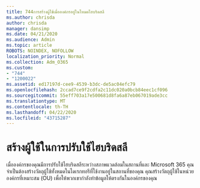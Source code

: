 ```yaml
---
title: 744การสร้างผู้ใช้เมื่อองค์กรอยู่ในโหมดไฮบริดสลี
ms.author: chrisda
author: chrisda
manager: dansimp
ms.date: 04/21/2020
ms.audience: Admin
ms.topic: article
ROBOTS: NOINDEX, NOFOLLOW
localization_priority: Normal
ms.collection: Adm_O365
ms.custom:
- "744"
- "1200022"
ms.assetid: ed17197d-cee9-4539-b3dc-de5ac04efc79
ms.openlocfilehash: 2ccad7ce9f2cdfa2c11dc020a0bcb84eec1cf096
ms.sourcegitcommit: 55eff703a17e500681d8fa6a87eb067019ade3cc
ms.translationtype: MT
ms.contentlocale: th-TH
ms.lasthandoff: 04/22/2020
ms.locfileid: "43715287"
---
```

# <a name="create-users-in-hybrid-deployments"></a>สร้างผู้ใช้ในการปรับใช้ไฮบริดสลี

เมื่อองค์กรของคุณมีการปรับใช้ไฮบริดสลีระหว่างสภาพแวดล้อมในสถานที่และ Microsoft 365 คุณจําเป็นต้องสร้างวัตถุผู้ใช้ทั้งหมดในไดเรกทอรีที่ใช้งานอยู่ในสถานที่ของคุณ คุณสร้างวัตถุผู้ใช้ในหน่วยองค์กรที่เหมาะสม (OU) เพื่อให้พวกเขากําลังทําข้อมูลให้ตรงกันในองค์กรของคุณ
